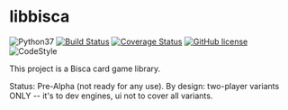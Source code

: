 # libbisca

![Python37](https://img.shields.io/badge/python-3.7-blue.svg)
[![Build Status](https://www.travis-ci.org/NunoMCSilva/libbisca.svg)](https://www.travis-ci.org/NunoMCSilva/libbisca)
[![Coverage Status](https://coveralls.io/repos/NunoMCSilva/libbisca/badge.png)](https://coveralls.io/r/NunoMCSilva/libbisca)
[![GitHub license](https://img.shields.io/github/license/NunoMCSilva/libbisca)](https://github.com/NunoMCSilva/libbisca)
![CodeStyle](https://img.shields.io/badge/code%20style-black-000000.svg)

This project is a Bisca card game library.

Status: Pre-Alpha (not ready for any use).
By design: two-player variants ONLY -- it's to dev engines, ui not to cover all variants.
